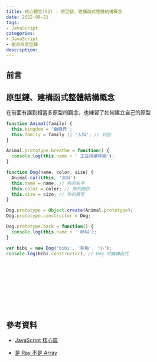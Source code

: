 ```yaml
---
title: 核心觀念(52) - 原型鏈、建構函式整體結構概念
date: 2022-08-21
tags:
- JavaScript
categories:
- JavaScript
- 繼承與原型鍊
description:
---
```


## 前言


## 原型鏈、建構函式整體結構概念

在前面有講到相當多原型的觀念，也練習了如何建立自己的原型

```javascript
function Animal(family) {
  this.kingdom = '動物界';
  this.family = family || '人科'; // 科別
}

Animal.prototype.breathe = function() {
  console.log(this.name + ' 正在持續呼吸');
}

function Dog(name, color, size) {
  Animal.call(this, '犬科')
  this.name = name; // 狗的名字
  this.color = color; // 狗的顏色
  this.size = size; // 狗的體型
}

Dog.prototype = Object.create(Animal.prototype);
Dog.prototype.constructor = Dog;

Dog.prototype.back = function() {
  console.log(this.name + ' 吠叫');
}

var bibi = new Dog('bibi', '棕色', '小');
console.log(bibi.constructor); // Dog 的建構函式
```


```javascript

```


```javascript

```


```javascript

```


```javascript

```


```javascript

```


```javascript

```


```javascript

```


```javascript

```


```javascript

```


```javascript

```




## 參考資料
- [JavaScript 核心篇](https://www.hexschool.com/courses/js-core.html)

- [是 Ray 不是 Array](https://israynotarray.com/javascript/20210227/1004701564/)